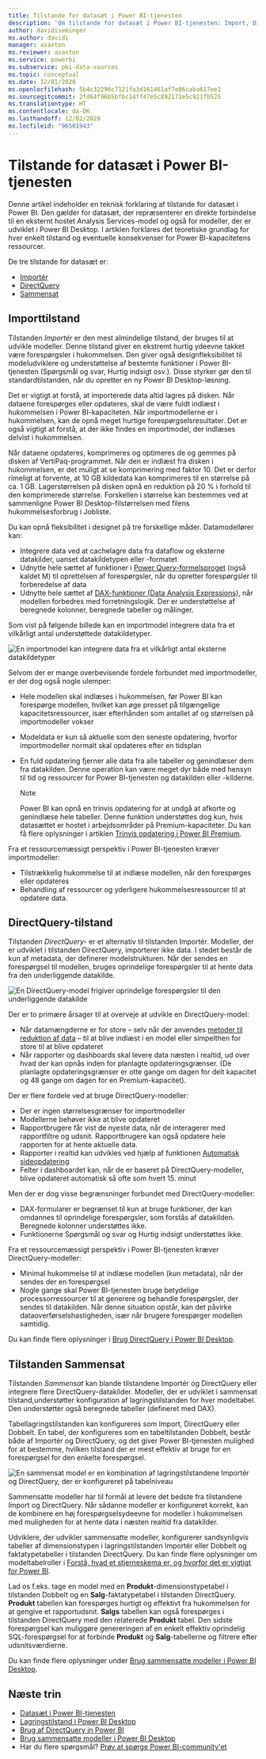 ```yaml
---
title: Tilstande for datasæt i Power BI-tjenesten
description: 'Om tilstande for datasæt i Power BI-tjenesten: Import, DirectQuery og Sammensat.'
author: davidiseminger
ms.author: davidi
manager: asaxton
ms.reviewer: asaxton
ms.service: powerbi
ms.subservice: pbi-data-sources
ms.topic: conceptual
ms.date: 12/01/2020
ms.openlocfilehash: 5b4c32296c7121fa3d161461af7e86caba617ee1
ms.sourcegitcommit: 2fd64f96b5bfbc14ff47e5c892171e5c921fb525
ms.translationtype: HT
ms.contentlocale: da-DK
ms.lasthandoff: 12/02/2020
ms.locfileid: "96501943"
---
```

# <a name="dataset-modes-in-the-power-bi-service"></a>Tilstande for datasæt i Power BI-tjenesten

Denne artikel indeholder en teknisk forklaring af tilstande for datasæt i Power BI. Den gælder for datasæt, der repræsenterer en direkte forbindelse til en eksternt hostet Analysis Services-model og også for modeller, der er udviklet i Power BI Desktop. I artiklen forklares det teoretiske grundlag for hver enkelt tilstand og eventuelle konsekvenser for Power BI-kapacitetens ressourcer.

De tre tilstande for datasæt er:

- [Importér](#import-mode)
- [DirectQuery](#directquery-mode)
- [Sammensat](#composite-mode)

## <a name="import-mode"></a>Importtilstand

Tilstanden _Importér_ er den mest almindelige tilstand, der bruges til at udvikle modeller. Denne tilstand giver en ekstremt hurtig ydeevne takket være forespørgsler i hukommelsen. Den giver også designfleksibilitet til modeludviklere og understøttelse af bestemte funktioner i Power BI-tjenesten (Spørgsmål og svar, Hurtig indsigt osv.). Disse styrker gør den til standardtilstanden, når du opretter en ny Power BI Desktop-løsning.

Det er vigtigt at forstå, at importerede data altid lagres på disken. Når dataene forespørges eller opdateres, skal de være fuldt indlæst i hukommelsen i Power BI-kapaciteten. Når importmodellerne er i hukommelsen, kan de opnå meget hurtige forespørgselsresultater. Det er også vigtigt at forstå, at der ikke findes en importmodel, der indlæses delvist i hukommelsen.

Når dataene opdateres, komprimeres og optimeres de og gemmes på disken af VertiPaq-programmet. Når den er indlæst fra disken i hukommelsen, er det muligt at se komprimering med faktor 10. Det er derfor rimeligt at forvente, at 10 GB kildedata kan komprimeres til en størrelse på ca. 1 GB. Lagerstørrelsen på disken opnå en reduktion på 20 % i forhold til den komprimerede størrelse. Forskellen i størrelse kan bestemmes ved at sammenligne Power BI Desktop-filstørrelsen med filens hukommelsesforbrug i Jobliste.

Du kan opnå fleksibilitet i designet på tre forskellige måder. Datamodellører kan:

- Integrere data ved at cachelagre data fra dataflow og eksterne datakilder, uanset datakildetypen eller -formatet
- Udnytte hele sættet af funktioner i [Power Query-formelsproget](/powerquery-m/) (også kaldet M) til oprettelsen af forespørgsler, når du opretter forespørgsler til forberedelse af data
- Udnytte hele sættet af [DAX-funktioner (Data Analysis Expressions)](/dax/), når modellen forbedres med forretningslogik. Der er understøttelse af beregnede kolonner, beregnede tabeller og målinger.

Som vist på følgende billede kan en importmodel integrere data fra et vilkårligt antal understøttede datakildetyper.

![En importmodel kan integrere data fra et vilkårligt antal eksterne datakildetyper](media/service-dataset-modes-understand/import-model.png)

Selvom der er mange overbevisende fordele forbundet med importmodeller, er der dog også nogle ulemper:

- Hele modellen skal indlæses i hukommelsen, før Power BI kan forespørge modellen, hvilket kan øge presset på tilgængelige kapacitetsressourcer, især efterhånden som antallet af og størrelsen på importmodeller vokser
- Modeldata er kun så aktuelle som den seneste opdatering, hvorfor importmodeller normalt skal opdateres efter en tidsplan
- En fuld opdatering fjerner alle data fra alle tabeller og genindlæser dem fra datakilden. Denne operation kan være meget dyr både med hensyn til tid og ressourcer for Power BI-tjenesten og datakilden eller -kilderne.

    > [!NOTE]
    > Power BI kan opnå en trinvis opdatering for at undgå at afkorte og genindlæse hele tabeller. Denne funktion understøttes dog kun, hvis datasættet er hostet i arbejdsområder på Premium-kapaciteter. Du kan få flere oplysninger i artiklen [Trinvis opdatering i Power BI Premium](../admin/service-premium-incremental-refresh.md).

Fra et ressourcemæssigt perspektiv i Power BI-tjenesten kræver importmodeller:

- Tilstrækkelig hukommelse til at indlæse modellen, når den forespørges eller opdateres
- Behandling af ressourcer og yderligere hukommelsesressourcer til at opdatere data.

## <a name="directquery-mode"></a>DirectQuery-tilstand

Tilstanden _DirectQuery-_ er et alternativ til tilstanden Importér. Modeller, der er udviklet i tilstanden DirectQuery, importerer ikke data. I stedet består de kun af metadata, der definerer modelstrukturen. Når der sendes en forespørgsel til modellen, bruges oprindelige forespørgsler til at hente data fra den underliggende datakilde.

![En DirectQuery-model frigiver oprindelige forespørgsler til den underliggende datakilde](media/service-dataset-modes-understand/direct-query-model.png)

Der er to primære årsager til at overveje at udvikle en DirectQuery-model:

- Når datamængderne er for store – selv når der anvendes [metoder til reduktion af data](../guidance/import-modeling-data-reduction.md) – til at blive indlæst i en model eller simpelthen for store til at blive opdateret
- Når rapporter og dashboards skal levere data næsten i realtid, ud over hvad der kan opnås inden for planlagte opdateringsgrænser. (De planlagte opdateringsgrænser er otte gange om dagen for delt kapacitet og 48 gange om dagen for en Premium-kapacitet).

Der er flere fordele ved at bruge DirectQuery-modeller:

- Der er ingen størrelsesgrænser for importmodeller
- Modellerne behøver ikke at blive opdateret
- Rapportbrugere får vist de nyeste data, når de interagerer med rapportfiltre og udsnit. Rapportbrugere kan også opdatere hele rapporten for at hente aktuelle data.
- Rapporter i realtid kan udvikles ved hjælp af funktionen [Automatisk sideopdatering](../create-reports/desktop-automatic-page-refresh.md)
- Felter i dashboardet kan, når de er baseret på DirectQuery-modeller, blive opdateret automatisk så ofte som hvert 15. minut

Men der er dog visse begrænsninger forbundet med DirectQuery-modeller:

- DAX-formularer er begrænset til kun at bruge funktioner, der kan omdannes til oprindelige forespørgsler, som forstås af datakilden. Beregnede kolonner understøttes ikke.
- Funktionerne Spørgsmål og svar og Hurtig indsigt understøttes ikke.

Fra et ressourcemæssigt perspektiv i Power BI-tjenesten kræver DirectQuery-modeller:

- Minimal hukommelse til at indlæse modellen (kun metadata), når der sendes der en forespørgsel
- Nogle gange skal Power BI-tjenesten bruge betydelige processorressourcer til at generere og behandle forespørgsler, der sendes til datakilden. Når denne situation opstår, kan det påvirke dataoverførselshastigheden, især når brugere forespørger modellen samtidig.

Du kan finde flere oplysninger i [Brug DirectQuery i Power BI Desktop](desktop-use-directquery.md).

## <a name="composite-mode"></a>Tilstanden Sammensat

Tilstanden _Sammensat_ kan blande tilstandene Importér og DirectQuery eller integrere flere DirectQuery-datakilder. Modeller, der er udviklet i sammensat tilstand,understøtter konfiguration af lagringstilstanden for hver modeltabel. Den understøtter også beregnede tabeller (defineret med DAX).

Tabellagringstilstanden kan konfigureres som Import, DirectQuery eller Dobbelt. En tabel, der konfigureres som en tabeltilstanden Dobbelt, består både af Importér og DirectQuery, og det giver Power BI-tjenesten mulighed for at bestemme, hvilken tilstand der er mest effektiv at bruge for en forespørgsel for den enkelte forespørgsel.

![En sammensat model er en kombination af lagringstilstandene Importér og DirectQuery, der er konfigureret på tabelniveau](media/service-dataset-modes-understand/composite-model.png)

Sammensatte modeller har til formål at levere det bedste fra tilstandene Import og DirectQuery. Når sådanne modeller er konfigureret korrekt, kan de kombinere en høj forespørgselsydeevne for modeller i hukommelsen med muligheden for at hente data i næsten realtid fra datakilder.

Udviklere, der udvikler sammensatte modeller, konfigurerer sandsynligvis tabeller af dimensionstypen i lagringstilstanden Importér eller Dobbelt og faktatypetabeller i tilstanden DirectQuery. Du kan finde flere oplysninger om modeltabelroller i [Forstå, hvad et stjerneskema er, og hvorfor det er vigtigt for Power BI](../guidance/star-schema.md).

Lad os f.eks. tage en model med en **Produkt**-dimensionstypetabel i tilstanden Dobbelt og en **Salg**-faktatypetabel i tilstanden DirectQuery. **Produkt** tabellen kan forespørges hurtigt og effektivt fra hukommelsen for at gengive et rapportudsnit. **Salgs** tabellen kan også forespørges i tilstanden DirectQuery med den relaterede **Produkt** tabel. Den sidste forespørgsel kan muliggøre genereringen af en enkelt effektiv oprindelig SQL-forespørgsel for at forbinde **Produkt** og **Salg**-tabellerne og filtrere efter udsnitsværdierne.

Du kan finde flere oplysninger under [Brug sammensatte modeller i Power BI Desktop](../transform-model/desktop-composite-models.md).

## <a name="next-steps"></a>Næste trin

- [Datasæt i Power BI-tjenesten](service-dataset-modes-understand.md)
- [Lagringstilstand i Power BI Desktop](../transform-model/desktop-storage-mode.md)
- [Brug af DirectQuery in Power BI](desktop-directquery-about.md)
- [Brug sammensatte modeller i Power BI Desktop](../transform-model/desktop-composite-models.md)
- Har du flere spørgsmål? [Prøv at spørge Power BI-community'et](https://community.powerbi.com/)
